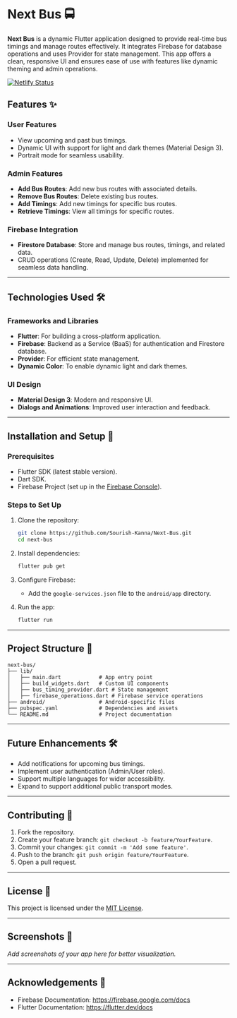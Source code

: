 # Next Bus 🚍

**Next Bus** is a dynamic Flutter application designed to provide real-time bus timings and manage routes effectively. It integrates Firebase for database operations and uses Provider for state management. This app offers a clean, responsive UI and ensures ease of use with features like dynamic theming and admin operations.

[![Netlify Status](https://api.netlify.com/api/v1/badges/777b9eb4-079a-464c-8b70-982df4a55b06/deploy-status)](https://app.netlify.com/sites/next-bus-app/deploys)

## Features ✨

### User Features

- View upcoming and past bus timings.
- Dynamic UI with support for light and dark themes (Material Design 3).
- Portrait mode for seamless usability.

### Admin Features

- **Add Bus Routes**: Add new bus routes with associated details.
- **Remove Bus Routes**: Delete existing bus routes.
- **Add Timings**: Add new timings for specific bus routes.
- **Retrieve Timings**: View all timings for specific routes.

### Firebase Integration

- **Firestore Database**: Store and manage bus routes, timings, and related data.
- CRUD operations (Create, Read, Update, Delete) implemented for seamless data handling.

---

## Technologies Used 🛠️

### Frameworks and Libraries

- **Flutter**: For building a cross-platform application.
- **Firebase**: Backend as a Service (BaaS) for authentication and Firestore database.
- **Provider**: For efficient state management.
- **Dynamic Color**: To enable dynamic light and dark themes.

### UI Design

- **Material Design 3**: Modern and responsive UI.
- **Dialogs and Animations**: Improved user interaction and feedback.

---

## Installation and Setup 🚀

### Prerequisites

- Flutter SDK (latest stable version).
- Dart SDK.
- Firebase Project (set up in the [Firebase Console](https://console.firebase.google.com/)).

### Steps to Set Up

1. Clone the repository:

   ```bash
   git clone https://github.com/Sourish-Kanna/Next-Bus.git
   cd next-bus
   ```

2. Install dependencies:

   ```bash
   flutter pub get
   ```

3. Configure Firebase:
    - Add the `google-services.json` file to the `android/app` directory.

4. Run the app:

   ```bash
   flutter run
   ```

---

## Project Structure 📁

``` text
next-bus/
├── lib/
│   ├── main.dart            # App entry point
│   ├── build_widgets.dart   # Custom UI components
│   ├── bus_timing_provider.dart # State management
│   ├── firebase_operations.dart # Firebase service operations
├── android/                 # Android-specific files
├── pubspec.yaml             # Dependencies and assets
└── README.md                # Project documentation
```

---

## Future Enhancements 🛠️

- Add notifications for upcoming bus timings.
- Implement user authentication (Admin/User roles).
- Support multiple languages for wider accessibility.
- Expand to support additional public transport modes.

---

## Contributing 🤝

1. Fork the repository.
2. Create your feature branch: `git checkout -b feature/YourFeature`.
3. Commit your changes: `git commit -m 'Add some feature'`.
4. Push to the branch: `git push origin feature/YourFeature`.
5. Open a pull request.

---

## License 📄

This project is licensed under the [MIT License](LICENSE).

---

## Screenshots 📸

_Add screenshots of your app here for better visualization._

---

## Acknowledgements 🙏

- Firebase Documentation: <https://firebase.google.com/docs>
- Flutter Documentation: <https://flutter.dev/docs>
